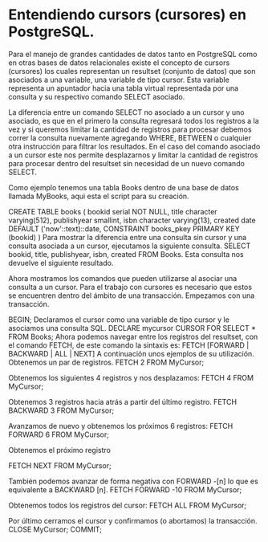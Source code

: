 # Entendiendo cursors (cursores) en PostgreSQL.

Para el manejo de grandes cantidades de datos tanto en PostgreSQL como en otras bases de datos relacionales existe el concepto de cursors (cursores) los cuales representan un resultset (conjunto de datos) que son asociados a una variable, una variable de tipo cursor. Esta variable representa un apuntador hacia una tabla virtual representada por una consulta y su respectivo comando SELECT asociado.

La diferencia entre un comando SELECT no asociado a un cursor y uno asociado, es que en el primero la consulta regresará todos los registros a la vez y si queremos limitar la cantidad de registros para procesar debemos correr la consulta nuevamente agregando WHERE, BETWEEN o cualquier otra instrucción para filtrar los resultados. En el caso del comando asociado a un cursor este nos permite desplazarnos y limitar la cantidad de registros para procesar dentro del resultset sin necesidad de un nuevo comando SELECT.

Como ejemplo tenemos una tabla Books dentro de una base de datos llamada MyBooks, aqui esta el script para su creación.

CREATE TABLE books
(
  bookid serial NOT NULL,
  title character varying(512),
  publishyear smallint,
  isbn character varying(13),
  created date DEFAULT ('now'::text)::date,
  CONSTRAINT books_pkey PRIMARY KEY (bookid)
)
Para mostrar la diferencia entre una consulta sin cursor y una consulta asociada a un cursor, ejecutamos la siguiente consulta.
SELECT  bookid, title, publishyear, isbn, created FROM Books.
Esta consulta nos devuelve el siguiente resultado.


Ahora mostramos los comandos que pueden utilizarse al asociar una consulta a un cursor. Para el trabajo con cursores es necesario que estos se encuentren dentro del ámbito de una transacción. Empezamos con una transacción.

BEGIN;
Declaramos el cursor como una variable de tipo cursor y le asociamos una consulta SQL.
DECLARE mycursor CURSOR FOR SELECT * FROM Books;
Ahora podemos navegar entre los registros del resultset, con el comando FETCH, de este comando la sintaxis es:
FETCH [FORWARD | BACKWARD |  ALL | NEXT]
A continuación unos ejemplos de su utilización.
Obtenemos un par de registros.
FETCH 2 FROM MyCursor;


Obtenemos los siguientes 4 registros y nos desplazamos:
FETCH 4 FROM MyCursor;


Obtenemos 3 registros hacia atrás a partir del último registro.
FETCH BACKWARD 3 FROM MyCursor;


Avanzamos de nuevo y obtenemos los próximos 6 registros:
FETCH FORWARD 6 FROM MyCursor;


Obtenemos el próximo registro

FETCH NEXT FROM MyCursor;

También podemos avanzar de forma negativa con FORWARD -[n] lo que es equivalente a BACKWARD [n].
FETCH FORWARD -10 FROM MyCursor;

Obtenemos todos los registros del cursor:
FETCH ALL FROM MyCursor;

Por último cerramos el cursor y confirmamos (o abortamos) la transacción.
CLOSE MyCursor;
COMMIT;
